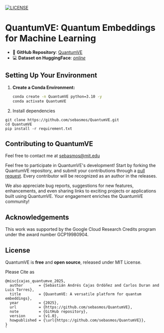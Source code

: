 [![LICENSE](https://img.shields.io/badge/license-MIT-blue.svg)](https://github.com/sebasmos/QuantumVE/blob/main/LICENSE)

# QuantumVE: Quantum Embeddings for Machine Learning

- 📂 **GitHub Repository**: [QuantumVE](https://github.com/sebasmos/QuantumVE)
- 💻 **Dataset on HuggingFace**: [*online*](https://huggingface.co/datasets/sebasmos/QuantumEmbeddings)

## Setting Up Your Environment

1. **Create a Conda Environment:**
   ```bash
   conda create -n QuantumVE python=3.10 -y
   conda activate QuantumVE

2. Install dependencies

```
git clone https://github.com/sebasmos/QuantumVE.git
cd QuantumVE
pip install -r requirement.txt
```

## Contributing to QuantumVE

Feel free to contact me at sebasmos@mit.edu 

Feel free to participate in QuantumVE's development!  Start by forking the QuantumVE repository, and submit your contributions through a [pull request](https://help.github.com/articles/about-pull-requests/). Every contributor will be recognized as an author in the releases. 

We also appreciate bug reports, suggestions for new features, enhancements, and even sharing links to exciting projects or applications built using QuantumVE. Your engagement enriches the QuantumVE community!


## Acknowledgements

This work was supported by the Google Cloud Research Credits program under the award number GCP19980904.

## License

QuantumVE is **free** and **open source**, released under MIT License.


Please Cite as 

```
@misc{cajas_quantumve_2025,
  author       = {Sebastián Andrés Cajas Ordóñez and Carlos Duran and Luis Torres},
  title        = {QuantumVE: A versatile platform for quantum embeddings},
  year         = {2025},
  url          = {https://github.com/sebasmos/QuantumVE},
  note         = {GitHub repository},
  version      = {v1.0},
  howpublished = {\url{https://github.com/sebasmos/QuantumVE}},
}
`
